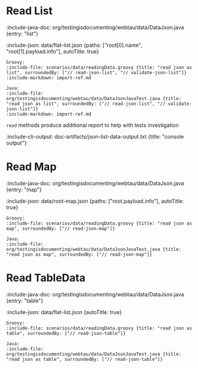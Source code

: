 # Read List

:include-java-doc: org/testingisdocumenting/webtau/data/DataJson.java {entry: "list"}

:include-json: data/flat-list.json {paths: ["root[0].name", "root[1].payload.info"], autoTitle: true}

```tabs
Groovy:
:include-file: scenarios/data/readingData.groovy {title: "read json as list", surroundedBy: ["// read-json-list", "// validate-json-list"]}
:include-markdown: import-ref.md

Java:
:include-file: org/testingisdocumenting/webtau/data/DataJsonJavaTest.java {title: "read json as list", surroundedBy: ["// read-json-list", "// validate-json-list"]}
:include-markdown: import-ref.md
```

`read` methods produce additional report to help with tests investigation

:include-cli-output: doc-artifacts/json-list-data-output.txt {title: "console output"}

# Read Map

:include-java-doc: org/testingisdocumenting/webtau/data/DataJson.java {entry: "map"}

:include-json: data/root-map.json {paths: ["root.payload.info"], autoTitle: true}

```tabs
Groovy:
:include-file: scenarios/data/readingData.groovy {title: "read json as map", surroundedBy: ["// read-json-map"]}

Java:
:include-file: org/testingisdocumenting/webtau/data/DataJsonJavaTest.java {title: "read json as map", surroundedBy: ["// read-json-map"]}
```

# Read TableData

:include-java-doc: org/testingisdocumenting/webtau/data/DataJson.java {entry: "table"}

:include-json: data/flat-list.json {autoTitle: true}

```tabs
Groovy:
:include-file: scenarios/data/readingData.groovy {title: "read json as table", surroundedBy: ["// read-json-table"]}

Java:
:include-file: org/testingisdocumenting/webtau/data/DataJsonJavaTest.java {title: "read json as table", surroundedBy: ["// read-json-table"]}
```

